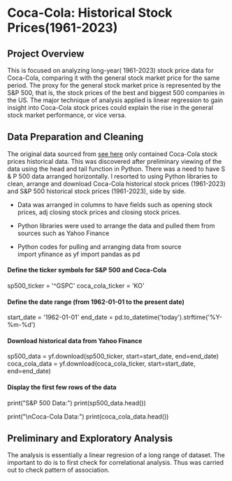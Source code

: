 # Coca-Cola: Historical Stock Prices(1961-2023)
## Project Overview
This is focused on analyzing long-year( 1961-2023) stock price data for Coca-Cola, comparing it with the general stock market price for the same period. 
The proxy for the general stock market price is represented by the S&P 500, that is, the stock prices of the best and biggest 500 companies in the US. The major technique of analysis applied is linear regression to gain insight into Coca-Cola stock prices could explain the rise in the  general stock market performance, or vice versa. 

## Data  Preparation and Cleaning 
The original data sourced from [see here](https://www.kaggle.com/datasets/henryshan/coca-cola-stock-price) only contained Coca-Cola  stock prices historical data. 
This was discovered after preliminary viewing of the data using the head and tail function in Python. There was a need to have  S & P 500 data arranged horizontally. 
I resorted to using Python libraries to clean, arrange and download Coca-Cola historical stock prices (1961-2023) and S&P 500 historical stock prices (1961-2023), side by side.

  - Data was arranged in columns to have fields such as opening stock prices, adj closing stock prices and  closing stock prices.
  - Python libraries were used to arrange the data and pulled them from sources such as Yahoo Finance
     
- Python codes for pulling and arranging data from source   
import yfinance as yf
import pandas as pd

#### Define the ticker symbols for S&P 500 and Coca-Cola
sp500_ticker = '^GSPC'
coca_cola_ticker = 'KO'

#### Define the date range (from 1962-01-01 to the present date)
start_date = '1962-01-01'
end_date = pd.to_datetime('today').strftime('%Y-%m-%d')

#### Download historical data from Yahoo Finance
sp500_data = yf.download(sp500_ticker, start=start_date, end=end_date)
coca_cola_data = yf.download(coca_cola_ticker, start=start_date, end=end_date)

#### Display the first few rows of the data
print("S&P 500 Data:")
print(sp500_data.head())

print("\nCoca-Cola Data:")
print(coca_cola_data.head())

## Preliminary  and Exploratory Analysis 
The analysis is essentially  a linear regresion of a long range of dataset. The  important to do is to first check for correlational analysis. Thus was carried out to check pattern of association. 

